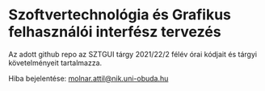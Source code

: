 # Szoftvertechnológia és Grafikus felhasználói interfész tervezés

Az adott github repo az SZTGUI tárgy 2021/22/2 félév órai kódjait és tárgyi követelményeit tartalmazza.

Hiba bejelentése: molnar.attil@nik.uni-obuda.hu
